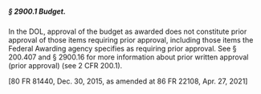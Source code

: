 ##### § 2900.1 Budget. #####

In the DOL, approval of the budget as awarded does not constitute prior approval of those items requiring prior approval, including those items the Federal Awarding agency specifies as requiring prior approval. See § 200.407 and § 2900.16 for more information about prior written approval (prior approval) (see 2 CFR 200.1).

[80 FR 81440, Dec. 30, 2015, as amended at 86 FR 22108, Apr. 27, 2021]